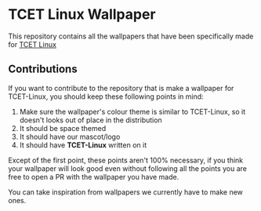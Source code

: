 # TCET Linux Wallpaper

This repository contains all the wallpapers that have been specifically made for [TCET Linux](https://github.com/tcet-opensource/tcet-linux)

## Contributions

If you want to contribute to the repository that is make a wallpaper for TCET-Linux, you should keep these following points in mind:

1. Make sure the wallpaper's colour theme is similar to TCET-Linux, so it doesn't looks out of place in the distribution
2. It should be space themed
3. It should have our mascot/logo
4. It should have **TCET-Linux** written on it

Except of the first point, these points aren't 100% necessary, if you think your wallpaper will look good even without following all the points you are free to open a PR with the wallpaper you have made.

You can take inspiration from wallpapers we currently have to make new ones.
